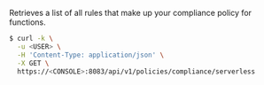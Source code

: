 Retrieves a list of all rules that make up your compliance policy for functions.  

```bash
$ curl -k \
  -u <USER> \
  -H 'Content-Type: application/json' \
  -X GET \
  https://<CONSOLE>:8083/api/v1/policies/compliance/serverless
```
